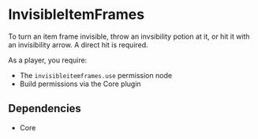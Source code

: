 # InvisibleItemFrames

To turn an item frame invisible, throw an invsibility potion at it, or hit it with an invisibility arrow. A direct hit is required.

As a player, you require:
- The `invisibleitemframes.use` permission node
- Build permissions via the Core plugin

## Dependencies

- Core
